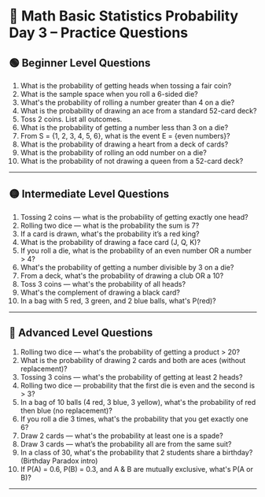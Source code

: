 
# 🔢 Math Basic Statistics Probability Day 3 – Practice Questions

## 🟢 Beginner Level Questions

1. What is the probability of getting heads when tossing a fair coin?
2. What is the sample space when you roll a 6-sided die?
3. What's the probability of rolling a number greater than 4 on a die?
4. What is the probability of drawing an ace from a standard 52-card deck?
5. Toss 2 coins. List all outcomes.
6. What is the probability of getting a number less than 3 on a die?
7. From S = {1, 2, 3, 4, 5, 6}, what is the event E = {even numbers}?
8. What is the probability of drawing a heart from a deck of cards?
9. What is the probability of rolling an odd number on a die?
10. What is the probability of not drawing a queen from a 52-card deck?

---

## 🟡 Intermediate Level Questions

1. Tossing 2 coins — what is the probability of getting exactly one head?
2. Rolling two dice — what is the probability the sum is 7?
3. If a card is drawn, what's the probability it’s a red king?
4. What is the probability of drawing a face card (J, Q, K)?
5. If you roll a die, what is the probability of an even number OR a number > 4?
6. What's the probability of getting a number divisible by 3 on a die?
7. From a deck, what's the probability of drawing a club OR a 10?
8. Toss 3 coins — what's the probability of all heads?
9. What's the complement of drawing a black card?
10. In a bag with 5 red, 3 green, and 2 blue balls, what's P(red)?

---

## 🔴 Advanced Level Questions

1. Rolling two dice — what's the probability of getting a product > 20?
2. What is the probability of drawing 2 cards and both are aces (without replacement)?
3. Tossing 3 coins — what's the probability of getting at least 2 heads?
4. Rolling two dice — probability that the first die is even and the second is > 3?
5. In a bag of 10 balls (4 red, 3 blue, 3 yellow), what's the probability of red then blue (no replacement)?
6. If you roll a die 3 times, what's the probability that you get exactly one 6?
7. Draw 2 cards — what's the probability at least one is a spade?
8. Draw 3 cards — what’s the probability all are from the same suit?
9. In a class of 30, what's the probability that 2 students share a birthday? (Birthday Paradox intro)
10. If P(A) = 0.6, P(B) = 0.3, and A & B are mutually exclusive, what's P(A or B)?

---
